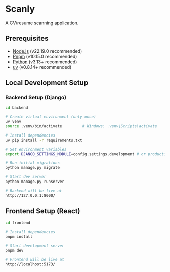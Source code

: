 # Scanly

A CV/resume scanning application.

## Prerequisites

- [Node.js](https://nodejs.org/) (v22.19.0 recommended)
- [Pnpm](https://classic.yarnpkg.com/en/docs/install) (v10.15.0 recommended)
- [Python](https://www.python.org/downloads/) (v3.13+ recommended)
- [uv](https://github.com/astral-sh/uv) (v0.8.14+ recommended)

## Local Development Setup

### Backend Setup (Django)

```bash
cd backend

# Create virtual environment (only once)
uv venv
source .venv/bin/activate         # Windows: .venv\Scripts\activate

# Install dependencies
uv pip install -r requirements.txt

# Set environment variables
export DJANGO_SETTINGS_MODULE=config.settings.development # or production

# Run initial migrations
python manage.py migrate

# Start dev server
python manage.py runserver

# Backend will be live at
http://127.0.0.1:8000/
```

## Frontend Setup (React)

```bash
cd frontend

# Install dependencies
pnpm install

# Start development server
pnpm dev

# Frontend will be live at
http://localhost:5173/
```
